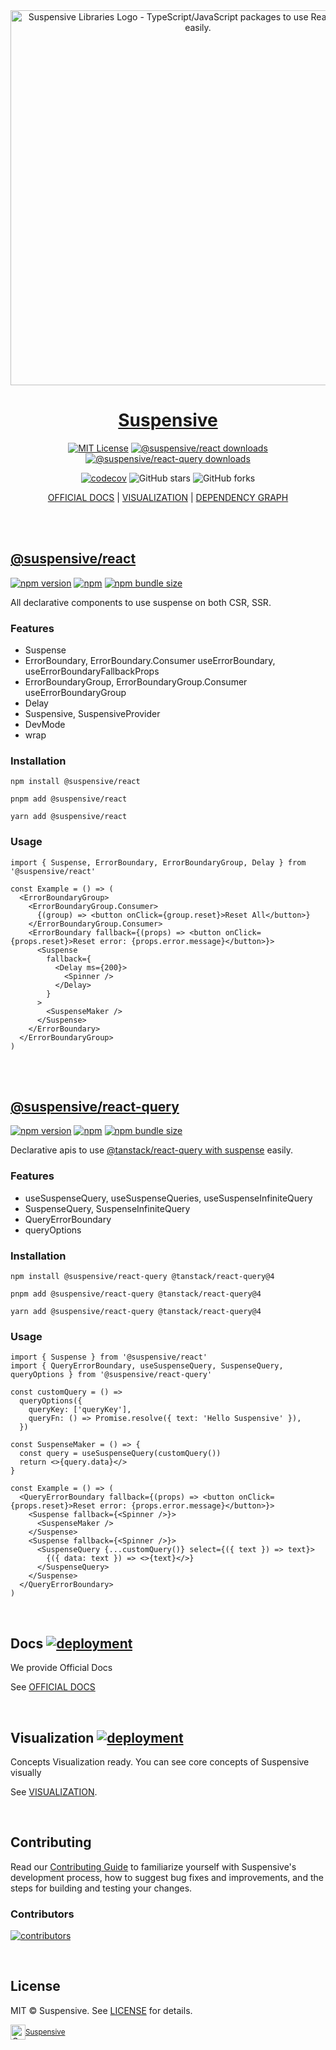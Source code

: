 <div align="center">
  <a href="https://suspensive.org" title="Suspensive Libraries - TypeScript/JavaScript packages to use React Suspense easily">
    <img src="https://github.com/suspensive/react/blob/main/assets/logo_background_star.png?raw=true" alt="Suspensive Libraries Logo - TypeScript/JavaScript packages to use React Suspense easily." width="600" />
    <h1 align="center">Suspensive</h1>
  </a>
</div>

<div align="center">

[![MIT License](https://img.shields.io/badge/license-MIT-blue.svg?style=for-the-badge&color=000&labelColor=000)](https://github.com/suspensive/react/blob/main/LICENSE)
[![@suspensive/react downloads](https://img.shields.io/npm/dt/@suspensive/react.svg?label=@suspensive/react&color=000&labelColor=000&style=for-the-badge)](https://www.npmjs.com/package/@suspensive/react)
[![@suspensive/react-query downloads](https://img.shields.io/npm/dt/@suspensive/react-query.svg?label=@suspensive/react-query&color=000&labelColor=000&style=for-the-badge)](https://www.npmjs.com/package/@suspensive/react-query)

[![codecov](https://codecov.io/gh/suspensive/react/branch/main/graph/badge.svg?token=H4VQ71NJ16)](https://codecov.io/gh/suspensive/react) ![GitHub stars](https://img.shields.io/github/stars/suspensive/react?style=social) ![GitHub forks](https://img.shields.io/github/forks/suspensive/react?style=social)

[OFFICIAL DOCS](https://suspensive.org) | [VISUALIZATION](https://visualization.suspensive.org) | [DEPENDENCY GRAPH](https://graph.suspensive.org)

</div>

<br/>
<br/>

## [@suspensive/react](https://suspensive.org/docs/react/installation)

[![npm version](https://img.shields.io/npm/v/@suspensive/react?color=000&labelColor=000&logo=npm&label=)](https://www.npmjs.com/package/@suspensive/react)
[![npm](https://img.shields.io/npm/dm/@suspensive/react?color=000&labelColor=000)](https://www.npmjs.com/package/@suspensive/react)
[![npm bundle size](https://img.shields.io/bundlephobia/minzip/@suspensive/react?color=000&labelColor=000)](https://www.npmjs.com/package/@suspensive/react)

All declarative components to use suspense on both CSR, SSR.

### Features

- Suspense
- ErrorBoundary, ErrorBoundary.Consumer useErrorBoundary, useErrorBoundaryFallbackProps
- ErrorBoundaryGroup, ErrorBoundaryGroup.Consumer useErrorBoundaryGroup
- Delay
- Suspensive, SuspensiveProvider
- DevMode
- wrap

### Installation

```shell
npm install @suspensive/react
```

```shell
pnpm add @suspensive/react
```

```shell
yarn add @suspensive/react
```

### Usage

```tsx
import { Suspense, ErrorBoundary, ErrorBoundaryGroup, Delay } from '@suspensive/react'

const Example = () => (
  <ErrorBoundaryGroup>
    <ErrorBoundaryGroup.Consumer>
      {(group) => <button onClick={group.reset}>Reset All</button>}
    </ErrorBoundaryGroup.Consumer>
    <ErrorBoundary fallback={(props) => <button onClick={props.reset}>Reset error: {props.error.message}</button>}>
      <Suspense
        fallback={
          <Delay ms={200}>
            <Spinner />
          </Delay>
        }
      >
        <SuspenseMaker />
      </Suspense>
    </ErrorBoundary>
  </ErrorBoundaryGroup>
)
```

<br/>
<br/>

## [@suspensive/react-query](https://suspensive.org/docs/react-query/installation)

[![npm version](https://img.shields.io/npm/v/@suspensive/react-query?color=000&labelColor=000&logo=npm&label=)](https://www.npmjs.com/package/@suspensive/react-query)
[![npm](https://img.shields.io/npm/dm/@suspensive/react-query?color=000&labelColor=000)](https://www.npmjs.com/package/@suspensive/react-query)
[![npm bundle size](https://img.shields.io/bundlephobia/minzip/@suspensive/react-query?color=000&labelColor=000)](https://www.npmjs.com/package/@suspensive/react-query)

Declarative apis to use [@tanstack/react-query with suspense](https://tanstack.com/query/v4/docs/guides/suspense) easily.

### Features

- useSuspenseQuery, useSuspenseQueries, useSuspenseInfiniteQuery
- SuspenseQuery, SuspenseInfiniteQuery
- QueryErrorBoundary
- queryOptions

### Installation

```shell
npm install @suspensive/react-query @tanstack/react-query@4
```

```shell
pnpm add @suspensive/react-query @tanstack/react-query@4
```

```shell
yarn add @suspensive/react-query @tanstack/react-query@4
```

### Usage

```tsx
import { Suspense } from '@suspensive/react'
import { QueryErrorBoundary, useSuspenseQuery, SuspenseQuery, queryOptions } from '@suspensive/react-query'

const customQuery = () =>
  queryOptions({
    queryKey: ['queryKey'],
    queryFn: () => Promise.resolve({ text: 'Hello Suspensive' }),
  })

const SuspenseMaker = () => {
  const query = useSuspenseQuery(customQuery())
  return <>{query.data}</>
}

const Example = () => (
  <QueryErrorBoundary fallback={(props) => <button onClick={props.reset}>Reset error: {props.error.message}</button>}>
    <Suspense fallback={<Spinner />}>
      <SuspenseMaker />
    </Suspense>
    <Suspense fallback={<Spinner />}>
      <SuspenseQuery {...customQuery()} select={({ text }) => text}>
        {({ data: text }) => <>{text}</>}
      </SuspenseQuery>
    </Suspense>
  </QueryErrorBoundary>
)
```

<br/>

## Docs [![deployment](https://img.shields.io/github/deployments/suspensive/react/Production%20%E2%80%93%20docs-v1?label=vercel&logo=vercel&logoColor=white&color=000&labelColor=000)](https://suspensive.org)

We provide Official Docs

See [OFFICIAL DOCS](https://suspensive.org)

<br/>

## Visualization [![deployment](https://img.shields.io/github/deployments/suspensive/react/Production%20%E2%80%93%20Visualization?label=vercel&logo=vercel&logoColor=white&color=000&labelColor=000)](https://visualization.suspensive.org)

Concepts Visualization ready. You can see core concepts of Suspensive visually

See [VISUALIZATION](https://visualization.suspensive.org).

<br/>

## Contributing

Read our [Contributing Guide](./CONTRIBUTING.md) to familiarize yourself with Suspensive's development process, how to suggest bug fixes and improvements, and the steps for building and testing your changes.

### Contributors

[![contributors](https://contrib.rocks/image?repo=suspensive/react)](https://github.com/suspensive/react/graphs/contributors)

<br/>

## License

MIT © Suspensive. See [LICENSE](./LICENSE) for details.

<div align="center">
  <a title="Suspensive" href="https://github.com/suspensive">
    <div style='display:flex; align-items:center;'>
      <img alt="Suspensive" src="https://github.com/suspensive/react/blob/main/assets/logo_dark.png?raw=true" width="24">
      <sup>Suspensive</sup>
    </div>
  </a>
</div>
